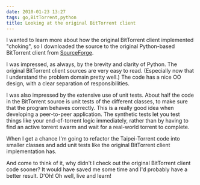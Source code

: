 ```yaml
---
date: 2010-01-23 13:27
tags: go,BitTorrent,python
title: Looking at the original BitTorrent client
---
```


I wanted to learn more about how the original BitTorrent client implemented
"choking", so I downloaded the source to the original Python-based BitTorrent
client from [SourceForge](http://sourceforge.net/projects/bittorrent/).

I was impressed, as always, by the brevity and clarity of Python. The original
BitTorrent client sources are very easy to read. (Especially now that I
understand the problem domain pretty well.) The code has a nice OO design,
with a clear separation of responsibilities.

I was also impressed by the extensive use of unit tests. About half the code
in the BitTorrent source is unit tests of the different classes, to make sure
that the program behaves correctly. This is a really good idea when developing
a peer-to-peer application. The synthetic tests let you test things like your
end-of-torrent logic immediately, rather than by having to find an active
torrent swarm and wait for a real-world torrent to complete.

When I get a chance I'm going to refactor the Taipei-Torrent code into smaller
classes and add unit tests like the original BitTorrent client implementation
has.

And come to think of it, why didn't I check out the original BitTorrent client
code sooner? It would have saved me some time and I'd probably have a better
result. D'Oh! Oh well, live and learn!
